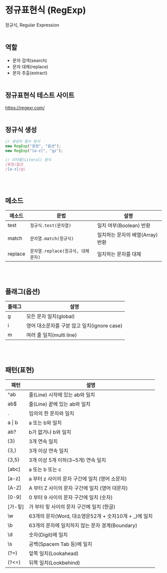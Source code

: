 # 정규표현식 (RegExp)

정규식, Regular Expression <br><br>

## 역할

- 문자 검색(search)
- 문자 대체(replace)
- 문자 추출(extract) <br><br>

## 정규표현식 테스트 사이트

https://regexr.com/ <br><br>

## 정규식 생성

```js
// 생성자 함수 방식
new RegExp("표현", "옵션");
new RegExp("[a-z]", "gi");

// 리터럴(Literal) 방식
/표현/옵션
/[a-z]/gi
```
<br><br>

## 메소드

메소드 | 문법 | 설명
--|--|--
test | `정규식.test(문자열)` | 일치 여부(Boolean) 반환
match | `문자열.match(정규식)` | 일치하는 문자의 배열(Array) 반환
replace | `문자열.replace(정규식, 대체문자)` | 일치하는 문자를 대체

<br><br> 

## 플래그(옵션)

플래그 | 설명
--|--
g | 모든 문자 일치(global)
i | 영어 대소문자를 구분 않고 일치(ignore case)
m | 여러 줄 일치(multi line)

<br><br>

## 패턴(표현)

패턴 | 설명
--|--
^ab | 줄(Line) 시작에 있는 ab와 일치
ab$ | 줄(Line) 끝에 있는 ab와 일치
. | 임의의 한 문자와 일치
a &verbar; b | a 또는 b와 일치
ab? | b가 없거나 b와 일치
{3} | 3개 연속 일치
{3,} | 3개 이상 연속 일치
{3,5} | 3개 이상 5개 이하(3~5개) 연속 일치
[abc] | a 또는 b 또는 c 
[a-z] | a 부터 z 사이의 문자 구간에 일치 (영어 소문자)
[A-Z] | A 부터 Z 사이의 문자 구간에 일치 (영어 대문자)
[0-9] | 0 부터 9 사이의 문자 구간에 일치 (숫자)
[가-힣] | 가 부터 힣 사이의 문자 구간에 일치 (한글)
\w | 63개의 문자(Word, 대소영문52개 + 숫자10개 + _)에 일치
\b | 63개의 문자에 일치하지 않는 문자 경계(Boundary)
\d | 숫자(Digit)에 일치
\s | 공백(Spacem Tab 등)에 일치
(?=) | 앞쪽 일치(Lookahead)
(?<=) | 뒤쪽 일치(Lookbehind)

<br><br>



